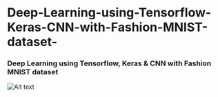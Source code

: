 # Deep-Learning-using-Tensorflow-Keras-CNN-with-Fashion-MNIST-dataset-

### Deep Learning using Tensorflow, Keras &amp; CNN with Fashion MNIST dataset 
![Alt text]( https://github.com/pavansvn/Deep-Learning-using-Tensorflow-Keras-CNN-with-Fashion-MNIST-dataset-/blob/master/img/FashionMNIST.gif?raw=true "FashionMNIST")
